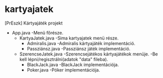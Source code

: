 # kartyajatek
[PrEszk] Kártyajáték projekt

* App.java 
-Menü főrésze.
  * KartyaJatek.java 
  -Sima kartyajatek menü része.
    * Admiralis.java 
    -Admiralis kártyajáték implementáció.
    * Passziánsz.java 
    -Passziánsz játék implementáció.
  * SzerencseJatek.java
  -Szerencsejátékos kártyajátékok menüje. 
  -Be kell lépni/regisztrálni(adatok "data" fileba).
    * BlackJack.java
    -BlackJack implementációja.
    * Poker.java
    -Póker implementációja.